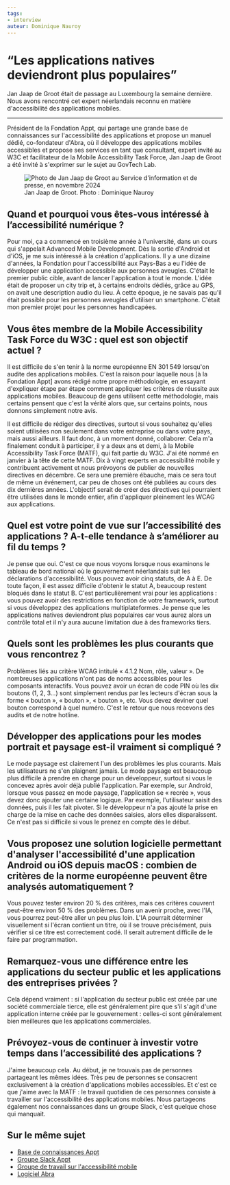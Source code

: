 ```yaml
---
tags:
- interview
auteur: Dominique Nauroy
---
```

 <hgroup> <h1><q>Les applications natives deviendront plus populaires</q></h1> 
 <p>Jan Jaap de Groot était de passage au Luxembourg la semaine dernière. Nous avons rencontré cet expert néerlandais reconnu en matière d'accessibilité des applications mobiles.</p>
</hgroup>
<hr>
<div class="intro"> 
    <p>Président de la Fondation Appt, qui partage une grande base de connaissances sur l'accessibilité des applications et propose un manuel dédié, co-fondateur d'Abra, où il développe des applications mobiles accessibles et propose ses services en tant que consultant, expert invité au W3C et facilitateur de la <span lang="en">Mobile Accessibility Task Force</span>, Jan Jaap de Groot a été invité à s'exprimer sur le sujet au GovTech Lab.</p>
</div>
<figure role="group" aria-label="Jan Jaap de Groot. Photo : Dominique Nauroy" class="pic"> <img src="../../../../content/fr/news/img/2024-11-jjdegroot.jpg" alt="Photo de Jan Jaap de Groot au Service d'information et de presse, en novembre 2024"> <figcaption>Jan Jaap de Groot. Photo : Dominique Nauroy</figcaption>
</figure>
<h2>Quand et pourquoi vous êtes-vous intéressé à l’accessibilité numérique&nbsp;?</h2>
<p>Pour moi, ça a commencé en troisième année à l'université, dans un cours qui s'appelait <span lang="en">Advanced Mobile Development</span>. Dès la sortie d'Android et d'iOS, je me suis intéressé à la création d'applications. Il y a une dizaine d'années, la Fondation pour l'accessibilité aux Pays-Bas a eu l'idée de développer une application accessible aux personnes aveugles. C'était le premier public cible, avant de lancer l'application à tout le monde. L'idée était de proposer un <span lang="en">city trip</span> et, à certains endroits dédiés, grâce au GPS, on avait une description audio du lieu. À cette époque, je ne savais pas qu'il était possible pour les personnes aveugles d'utiliser un <span lang="en">smartphone</span>. C'était mon premier projet pour les personnes handicapées.</p>
<h2>Vous êtes membre de la <span lang="en">Mobile Accessibility Task Force</span> du W3C&nbsp;: quel est son objectif actuel&nbsp;?</h2>
<p>Il est difficile de s'en tenir à la norme européenne EN 301 549 lorsqu'on audite des applications mobiles. C'est la raison pour laquelle nous [à la Fondation Appt] avons rédigé notre propre méthodologie, en essayant d'expliquer étape par étape comment appliquer les critères de réussite aux applications mobiles. Beaucoup de gens utilisent cette méthodologie, mais certains pensent que c'est la vérité alors que, sur certains points, nous donnons simplement notre avis.</p>
<p>Il est difficile de rédiger des directives, surtout si vous souhaitez qu'elles soient utilisées non seulement dans votre entreprise ou dans votre pays, mais aussi ailleurs. Il faut donc, à un moment donné, collaborer. Cela m'a finalement conduit à participer, il y a deux ans et demi, à la <span lang="en">Mobile Accessibility Task Force</span> (MATF), qui fait partie du W3C. J'ai été nommé en janvier à la tête de cette MATF. Dix à vingt experts en accessibilité mobile y contribuent activement et nous prévoyons de publier de nouvelles directives en décembre. Ce sera une première ébauche, mais ce sera tout de même un événement, car peu de choses ont été publiées au cours des dix dernières années. L'objectif serait de créer des directives qui pourraient être utilisées dans le monde entier, afin d'appliquer pleinement les WCAG aux applications.</p>
<h2>Quel est votre point de vue sur l’accessibilité des applications&nbsp;? A-t-elle tendance à s’améliorer au fil du temps&nbsp;?</h2>
<p>Je pense que oui. C'est ce que nous voyons lorsque nous examinons le tableau de bord national où le gouvernement néerlandais suit les déclarations d'accessibilité. Vous pouvez avoir cinq statuts, de A à E. De toute façon, il est assez difficile d'obtenir le statut A, beaucoup restent bloqués dans le statut B. C'est particulièrement vrai pour les applications&nbsp;: vous pouvez avoir des restrictions en fonction de votre framework, surtout si vous développez des applications multiplateformes. Je pense que les applications natives deviendront plus populaires car vous aurez alors un contrôle total et il n'y aura aucune limitation due à des frameworks tiers.</p>
<h2>Quels sont les problèmes les plus courants que vous rencontrez&nbsp;?</h2>
<p>Problèmes liés au critère WCAG intitulé « 4.1.2 Nom, rôle, valeur ». De nombreuses applications n'ont pas de noms accessibles pour les composants interactifs. Vous pouvez avoir un écran de code PIN où les dix boutons (1, 2, 3…) sont simplement rendus par les lecteurs d'écran sous la forme « bouton », « bouton », « bouton », etc. Vous devez deviner quel bouton correspond à quel numéro. C'est le retour que nous recevons des audits et de notre hotline.</p>
<h2>Développer des applications pour les modes portrait et paysage est-il vraiment si compliqué&nbsp;?</h2>
<p>Le mode paysage est clairement l'un des problèmes les plus courants. Mais les utilisateurs ne s'en plaignent jamais. Le mode paysage est beaucoup plus difficile à prendre en charge pour un développeur, surtout si vous le concevez après avoir déjà publié l'application. Par exemple, sur Android, lorsque vous passez en mode paysage, l'application se « recrée », vous devez donc ajouter une certaine logique. Par exemple, l'utilisateur saisit des données, puis il les fait pivoter. Si le développeur n'a pas ajouté la prise en charge de la mise en cache des données saisies, alors elles disparaîssent. Ce n'est pas si difficile si vous le prenez en compte dès le début.</p>
<h2>Vous proposez une solution logicielle permettant d'analyser l'accessibilité d'une application Android ou iOS depuis macOS&nbsp;: combien de critères de la norme européenne peuvent être analysés automatiquement&nbsp;?</h2>
<p>Vous pouvez tester environ 20 % des critères, mais ces critères couvrent peut-être environ 50 % des problèmes. Dans un avenir proche, avec l'IA, vous pourrez peut-être aller un peu plus loin. L'IA pourrait déterminer visuellement si l'écran contient un titre, où il se trouve précisément, puis vérifier si ce titre est correctement codé. Il serait autrement difficile de le faire par programmation.</p>
<h2>Remarquez-vous une différence entre les applications du secteur public et les applications des entreprises privées&nbsp;?</h2>
<p>Cela dépend vraiment&nbsp;: si l'application du secteur public est créée par une société commerciale tierce, elle est généralement pire que s'il s'agit d'une application interne créée par le gouvernement&nbsp;: celles-ci sont généralement bien meilleures que les applications commerciales.</p>
<h2>Prévoyez-vous de continuer à investir votre temps dans l’accessibilité des applications&nbsp;?</h2>
<p>J'aime beaucoup cela. Au début, je ne trouvais pas de personnes partageant les mêmes idées. Très peu de personnes se consacrent exclusivement à la création d'applications mobiles accessibles. Et c'est ce que j'aime avec la MATF&nbsp;: le travail quotidien de ces personnes consiste à travailler sur l'accessibilité des applications mobiles. Nous partageons également nos connaissances dans un groupe Slack, c'est quelque chose qui manquait.</p>
<aside class="more"> 
    <h2>Sur le même sujet</h2> 
    <ul> 
        <li><a href="https://appt.org/en">Base de connaissances Appt</a></li> 
        <li><a href="https://appt.li/slack">Groupe Slack Appt</a></li> 
        <li><a href="https://www.w3.org/WAI/about/groups/task-forces/matf/">Groupe de travail sur l'accessibilité mobile</a></li>
        <li><a href="https://abra.ai/">Logiciel Abra</a></li> 
    </ul>
</aside>